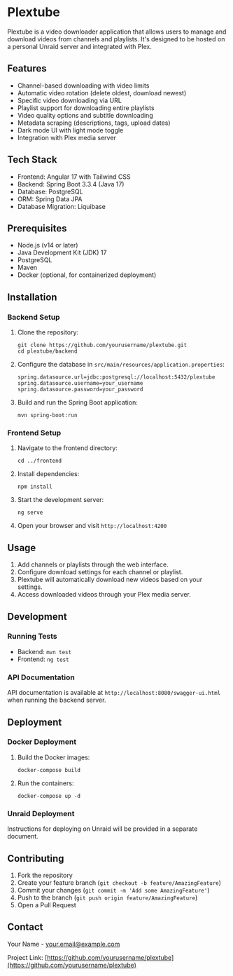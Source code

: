 # Plextube

Plextube is a video downloader application that allows users to manage and download videos from channels and playlists. It's designed to be hosted on a personal Unraid server and integrated with Plex.

## Features

- Channel-based downloading with video limits
- Automatic video rotation (delete oldest, download newest)
- Specific video downloading via URL
- Playlist support for downloading entire playlists
- Video quality options and subtitle downloading
- Metadata scraping (descriptions, tags, upload dates)
- Dark mode UI with light mode toggle
- Integration with Plex media server

## Tech Stack

- Frontend: Angular 17 with Tailwind CSS
- Backend: Spring Boot 3.3.4 (Java 17)
- Database: PostgreSQL
- ORM: Spring Data JPA
- Database Migration: Liquibase

## Prerequisites

- Node.js (v14 or later)
- Java Development Kit (JDK) 17
- PostgreSQL
- Maven
- Docker (optional, for containerized deployment)

## Installation

### Backend Setup

1. Clone the repository:
   ```
   git clone https://github.com/yourusername/plextube.git
   cd plextube/backend
   ```

2. Configure the database in `src/main/resources/application.properties`:
   ```
   spring.datasource.url=jdbc:postgresql://localhost:5432/plextube
   spring.datasource.username=your_username
   spring.datasource.password=your_password
   ```

3. Build and run the Spring Boot application:
   ```
   mvn spring-boot:run
   ```

### Frontend Setup

1. Navigate to the frontend directory:
   ```
   cd ../frontend
   ```

2. Install dependencies:
   ```
   npm install
   ```

3. Start the development server:
   ```
   ng serve
   ```

4. Open your browser and visit `http://localhost:4200`

## Usage

1. Add channels or playlists through the web interface.
2. Configure download settings for each channel or playlist.
3. Plextube will automatically download new videos based on your settings.
4. Access downloaded videos through your Plex media server.

## Development

### Running Tests

- Backend: `mvn test`
- Frontend: `ng test`

### API Documentation

API documentation is available at `http://localhost:8080/swagger-ui.html` when running the backend server.

## Deployment

### Docker Deployment

1. Build the Docker images:
   ```
   docker-compose build
   ```

2. Run the containers:
   ```
   docker-compose up -d
   ```

### Unraid Deployment

Instructions for deploying on Unraid will be provided in a separate document.

## Contributing

1. Fork the repository
2. Create your feature branch (`git checkout -b feature/AmazingFeature`)
3. Commit your changes (`git commit -m 'Add some AmazingFeature'`)
4. Push to the branch (`git push origin feature/AmazingFeature`)
5. Open a Pull Request

## Contact

Your Name - your.email@example.com

Project Link: [https://github.com/yourusername/plextube](https://github.com/yourusername/plextube)
